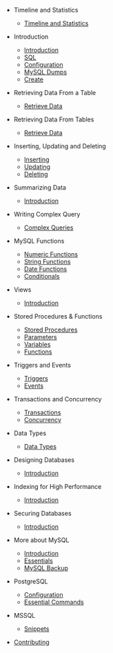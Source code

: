 - Timeline and Statistics

  - [Timeline and Statistics](timeline/index.md)

- Introduction

  - [Introduction](intro/intro.md)
  - [SQL](intro/sql.md)
  - [Configuration](intro/config.md)
  - [MySQL Dumps](intro/dumps.md)
  - [Create](intro/create.md)

- Retrieving Data From a Table

  - [Retrieve Data](retrieve_single/select.md)

- Retrieving Data From Tables

  - [Retrieve Data](retrieve_multiple/select.md)

- Inserting, Updating and Deleting

  - [Inserting](update/insert.md)
  - [Updating](update/update.md)
  - [Deleting](update/delete.md)

- Summarizing Data

  - [Introduction](summary/index.md)

- Writing Complex Query

  - [Complex Queries](complex/complex.md)

- MySQL Functions

  - [Numeric Functions](functions/numeric.md)
  - [String Functions](functions/string.md)
  - [Date Functions](functions/date.md)
  - [Conditionals](functions/condition.md)

- Views

  - [Introduction](views/intro.md)

- Stored Procedures & Functions

  - [Stored Procedures](stored_procedures/sp.md)
  - [Parameters](stored_procedures/parameters.md)
  - [Variables](stored_procedures/variables.md)
  - [Functions](stored_procedures/func.md)

- Triggers and Events

  - [Triggers](triggers_events/triggers.md)
  - [Events](triggers_events/events.md)

- Transactions and Concurrency

  - [Transactions](transactions/trans.md)
  - [Concurrency](transactions/conc.md)

- Data Types

  - [Data Types](data_types/intro.md)

- Designing Databases

  - [Introduction](design/intro.md)

- Indexing for High Performance

  - [Introduction](indexing/intro.md)

- Securing Databases

  - [Introduction](security/intro.md)

- More about MySQL

  - [Introduction](mysql/intro.md)
  - [Essentials](mysql/ess.md)
  - [MySQL Backup](mysql/backup.md)

- PostgreSQL
  - [Configuration](pgsql/connection.md)
  - [Essential Commands](pgsql/commands.md)

- MSSQL
  - [Snippets](mssql/snippets.md)

* [Contributing](contribution/index.md)
